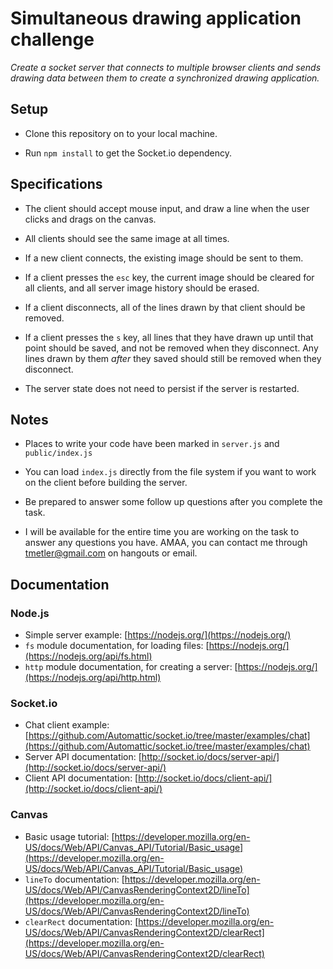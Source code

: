# Simultaneous drawing application challenge

*Create a socket server that connects to multiple browser clients and sends drawing data between them to create a synchronized drawing application.*

## Setup

* Clone this repository on to your local machine.

* Run `npm install` to get the Socket.io dependency.

## Specifications

* The client should accept mouse input, and draw a line when the user clicks and drags on the canvas.

* All clients should see the same image at all times.

* If a new client connects, the existing image should be sent to them.

* If a client presses the `esc` key, the current image should be cleared for all clients, and all server image history should be erased.

* If a client disconnects, all of the lines drawn by that client should be removed.

* If a client presses the `s` key, all lines that they have drawn up until that point should be saved, and not be removed when they disconnect. Any lines drawn by them *after* they saved should still be removed when they disconnect.

* The server state does not need to persist if the server is restarted.

## Notes

* Places to write your code have been marked in `server.js` and `public/index.js`

* You can load `index.js` directly from the file system if you want to work on the client before building the server.

* Be prepared to answer some follow up questions after you complete the task.

* I will be available for the entire time you are working on the task to answer any questions you have. AMAA, you can contact me through tmetler@gmail.com on hangouts or email.

## Documentation

### Node.js
* Simple server example: [https://nodejs.org/](https://nodejs.org/)
* `fs` module documentation, for loading files: [https://nodejs.org/](https://nodejs.org/api/fs.html)
* `http` module documentation, for creating a server: [https://nodejs.org/](https://nodejs.org/api/http.html)

### Socket.io
* Chat client example: [https://github.com/Automattic/socket.io/tree/master/examples/chat](https://github.com/Automattic/socket.io/tree/master/examples/chat)
* Server API documentation: [http://socket.io/docs/server-api/](http://socket.io/docs/server-api/)
* Client API documentation: [http://socket.io/docs/client-api/](http://socket.io/docs/client-api/)

### Canvas
* Basic usage tutorial: [https://developer.mozilla.org/en-US/docs/Web/API/Canvas_API/Tutorial/Basic_usage](https://developer.mozilla.org/en-US/docs/Web/API/Canvas_API/Tutorial/Basic_usage)
* `lineTo` documentation: [https://developer.mozilla.org/en-US/docs/Web/API/CanvasRenderingContext2D/lineTo](https://developer.mozilla.org/en-US/docs/Web/API/CanvasRenderingContext2D/lineTo)
* `clearRect` documentation: [https://developer.mozilla.org/en-US/docs/Web/API/CanvasRenderingContext2D/clearRect](https://developer.mozilla.org/en-US/docs/Web/API/CanvasRenderingContext2D/clearRect)
